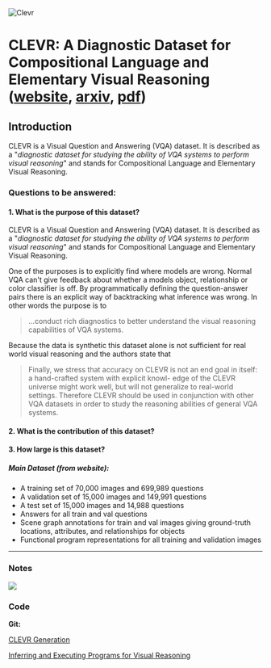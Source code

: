 
<img class="article-image" src="/images/notes/CLEVR_paper.png" alt="Clevr"> 

# CLEVR: A Diagnostic Dataset for Compositional Language and Elementary Visual Reasoning ([website](https://cs.stanford.edu/people/jcjohns/clevr/), [arxiv]( https://arxiv.org/abs/1612.06890), [pdf]( https://arxiv.org/pdf/1612.06890.pdf))

## Introduction

CLEVR is a Visual Question and Answering (VQA) dataset. It is described as a
"<em>diagnostic dataset for studying the ability of VQA systems to perform
visual reasoning</em>" and stands for Compositional Language and Elementary Visual Reasoning. 


### <strong>Questions to be answered:</strong>
#### 1. What is the purpose of this dataset?

CLEVR is a Visual Question and Answering (VQA) dataset. It is described as a
"<em>diagnostic dataset for studying the ability of VQA systems to perform
visual reasoning</em>" and stands for Compositional Language and Elementary
Visual Reasoning. 

One of the purposes is to explicitly find where models are wrong. Normal VQA
can't give feedback about whether a models object, relationship or color
classifier is off. By programmatically defining the question-answer pairs
there is an explicit way of backtracking what inference was wrong. In other
words the purpose is to 

> ...conduct rich diagnostics to better understand the
> visual reasoning capabilities of VQA systems.

Because the data is synthetic this dataset alone is not sufficient for real
world visual reasoning and the authors state that

> Finally, we stress that accuracy on CLEVR is not an end
> goal in itself: a hand-crafted system with explicit knowl-
> edge of the CLEVR universe might work well, but will not
> generalize to real-world settings. Therefore CLEVR should
> be used in conjunction with other VQA datasets in order to
> study the reasoning abilities of general VQA systems.

#### 2. What is the contribution of this dataset?


#### 3. How large is this dataset?


##### Main Dataset (from website):
* A training set of 70,000 images and 699,989 questions
* A validation set of 15,000 images and 149,991 questions
* A test set of 15,000 images and 14,988 questions
* Answers for all train and val questions
* Scene graph annotations for train and val images giving ground-truth locations, attributes, and relationships for objects
* Functional program representations for all training and validation images

---------------------
### Notes

<img src="/images/notes/CLEVR_figure.png"></img>

### Code 

<strong>Git:</strong> 

[CLEVR Generation](https://github.com/facebookresearch/clevr-dataset-gen)

[Inferring and Executing Programs for Visual Reasoning](https://github.com/facebookresearch/clevr-ieIp)

